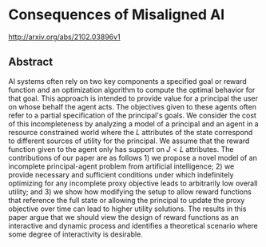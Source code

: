 # Consequences of Misaligned AI
http://arxiv.org/abs/2102.03896v1
## Abstract
AI systems often rely on two key components a specified goal or reward function and an optimization algorithm to compute the optimal behavior for that goal. This approach is intended to provide value for a principal the user on whose behalf the agent acts. The objectives given to these agents often refer to a partial specification of the principal's goals. We consider the cost of this incompleteness by analyzing a model of a principal and an agent in a resource constrained world where the $L$ attributes of the state correspond to different sources of utility for the principal. We assume that the reward function given to the agent only has support on $J < L$ attributes. The contributions of our paper are as follows 1) we propose a novel model of an incomplete principal-agent problem from artificial intelligence; 2) we provide necessary and sufficient conditions under which indefinitely optimizing for any incomplete proxy objective leads to arbitrarily low overall utility; and 3) we show how modifying the setup to allow reward functions that reference the full state or allowing the principal to update the proxy objective over time can lead to higher utility solutions. The results in this paper argue that we should view the design of reward functions as an interactive and dynamic process and identifies a theoretical scenario where some degree of interactivity is desirable.